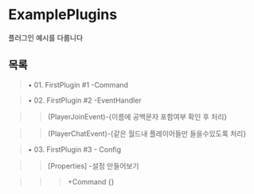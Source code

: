 # ExamplePlugins
플러그인 예시를 다룹니다
## 목록
> • 01. FirstPlugin #1 -Command </spawn> 

> • 02. FirstPlugin #2 -EventHandler  

>> (PlayerJoinEvent)-{이름에 공백문자 포함여부 확인 후 처리}

>> (PlayerChatEvent)-{같은 월드내 플레이어들만 들을수있도록 처리}

> • 03. FirstPlugin #3 - Config 

>> [Properties] -설정 만들어보기 

>>> +Command {}
